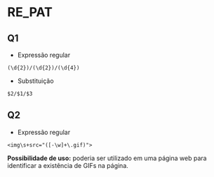 # RE_PAT

## Q1

* Expressão regular
```
(\d{2})/(\d{2})/(\d{4})
```

* Substituição
```
$2/$1/$3
```

## Q2

* Expressão regular

```
<img\s+src="([-\w]+\.gif)">
```

**Possibilidade de uso:** poderia ser utilizado em uma página web para identificar a existência de GIFs na página.